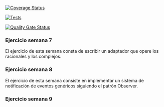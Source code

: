 [![Coverage Status](https://coveralls.io/repos/github/alu0101130026/repo-modificaciones/badge.svg?branch=main)](https://coveralls.io/github/alu0101130026/repo-modificaciones?branch=main)

[![Tests](https://github.com/alu0101130026/repo-modificaciones/actions/workflows/node.js.yml/badge.svg)](https://github.com/alu0101130026/repo-modificaciones/actions/workflows/node.js.yml)

[![Quality Gate Status](https://sonarcloud.io/api/project_badges/measure?project=alu0101130026_repo-modificaciones&metric=alert_status)](https://sonarcloud.io/summary/new_code?id=alu0101130026_repo-modificaciones)

### Ejercicio semana 7

El ejercicio de esta semana consta de escribir un adaptador que opere los racionales y los complejos.

### Ejercicio semana 8

El ejercicio de esta semana consiste en implementar un sistema de notificación de eventos genéricos siguiendo el patrón Observer. 

### Ejercicio semana 9